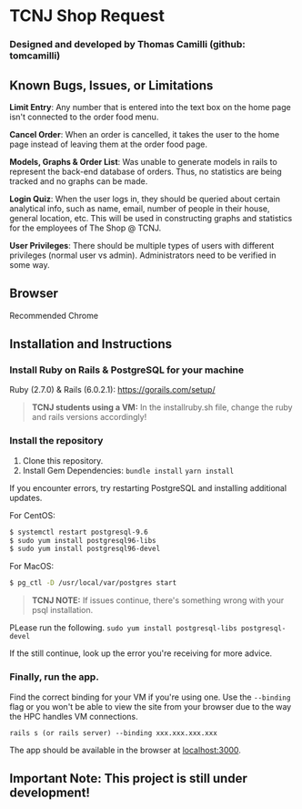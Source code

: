 # TCNJ Shop Request

### Designed and developed by Thomas Camilli (github: tomcamilli)

## Known Bugs, Issues, or Limitations

**Limit Entry**: Any number that is entered into the text box on the home page isn't connected to the order food menu.

**Cancel Order**: When an order is cancelled, it takes the user to the home page instead of leaving them at the order food page.

**Models, Graphs & Order List**: Was unable to generate models in rails to represent the back-end database of orders. Thus, no statistics are being tracked and no graphs can be made.

**Login Quiz**: When the user logs in, they should be queried about certain analytical info, such as name, email, number of people in their house, general location, etc. This will be used in constructing graphs and statistics for the employees of The Shop @ TCNJ.

**User Privileges**: There should be multiple types of users with different privileges (normal user vs admin). Administrators need to be verified in some way.

## Browser
Recommended Chrome

## Installation and Instructions

### Install Ruby on Rails & PostgreSQL for your machine
Ruby (2.7.0) & Rails (6.0.2.1): https://gorails.com/setup/
> **TCNJ students using a VM:** In the installruby.sh file, change the ruby and rails versions accordingly!

### Install the repository
1. Clone this repository.
2. Install Gem Dependencies:
`bundle install`
`yarn install`

If you encounter errors, try restarting PostgreSQL and installing additional updates.

For CentOS:
```sh
$ systemctl restart postgresql-9.6
$ sudo yum install postgresql96-libs
$ sudo yum install postgresql96-devel
```
For MacOS:
```sh
$ pg_ctl -D /usr/local/var/postgres start
   ```
> **TCNJ NOTE:** If issues continue, there's something wrong with your psql installation.

PLease run the following. `sudo yum install postgresql-libs postgresql-devel`

If the still continue, look up the error you're receiving for more advice.

### Finally, run the app.
Find the correct binding for your VM if you're using one. Use the `--binding` flag or you won't be able to view the site from your browser due to the way the HPC handles VM connections.

`rails s (or rails server) --binding xxx.xxx.xxx.xxx`

The app should be available in the browser at [localhost:3000](localhost:3000).

## Important Note: This project is still under development!
